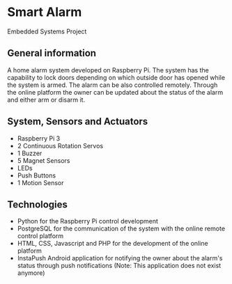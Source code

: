 # Smart Alarm
Embedded Systems Project
## General information
A home alarm system developed on Raspberry Pi. The system has the capability to lock doors depending on which outside door has opened while the system is armed. The alarm can be also controlled remotely. Through the online platform the owner can be updated about the status of the alarm and either arm or disarm it.

## System, Sensors and Actuators
* Raspberry Pi 3
* 2 Continuous Rotation Servos
* 1 Buzzer
* 5 Magnet Sensors
* LEDs
* Push Buttons
* 1 Motion Sensor

## Technologies
* Python for the Raspberry Pi control development
* PostgreSQL for the communication of the system with the online remote control platform
* HTML, CSS, Javascript and PHP for the development of the online platform
* InstaPush Android application for notifying the owner about the alarm's status through push notifications (Note: This application does not exist anymore)

